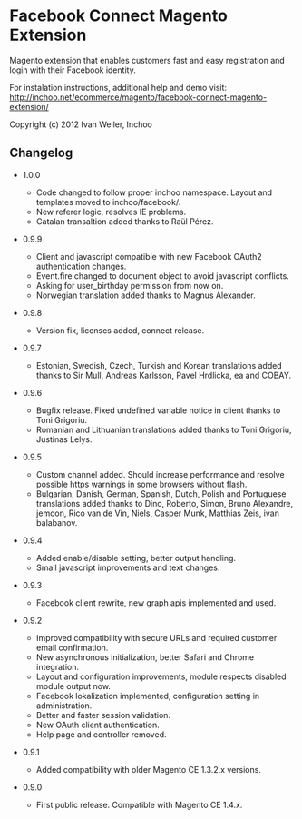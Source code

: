 Facebook Connect Magento Extension
==================================

Magento extension that enables customers fast and easy registration and login with their Facebook identity.

For instalation instructions, additional help and demo visit:  
<http://inchoo.net/ecommerce/magento/facebook-connect-magento-extension/>

Copyright (c) 2012 Ivan Weiler, Inchoo

Changelog
---------
* 1.0.0
  * Code changed to follow proper inchoo namespace. Layout and templates moved to inchoo/facebook/.
  * New referer logic, resolves IE problems.
  * Catalan transaltion added thanks to Raül Pérez.

* 0.9.9

  * Client and javascript compatible with new Facebook OAuth2 authentication changes.
  * Event.fire changed to document object to avoid javascript conflicts.
  * Asking for user_birthday permission from now on.
  * Norwegian translation added thanks to Magnus Alexander.
  
* 0.9.8

  * Version fix, licenses added, connect release.
  
* 0.9.7

  * Estonian, Swedish, Czech, Turkish and Korean translations added thanks to Sir Mull, Andreas Karlsson, Pavel Hrdlicka, ea and COBAY.
  
* 0.9.6

  * Bugfix release. Fixed undefined variable notice in client thanks to Toni Grigoriu.
  * Romanian and Lithuanian translations added thanks to Toni Grigoriu, Justinas Lelys.

* 0.9.5

  * Custom channel added. Should increase performance and resolve possible https warnings in some browsers without flash.
  * Bulgarian, Danish, German, Spanish, Dutch, Polish and Portuguese translations added thanks to Dino, Roberto, Simon, Bruno Alexandre, jemoon, Rico van de Vin, Niels, Casper Munk, Matthias Zeis, ivan balabanov.

* 0.9.4

  * Added enable/disable setting, better output handling.
  * Small javascript improvements and text changes.

* 0.9.3
  
  * Facebook client rewrite, new graph apis implemented and used.

* 0.9.2

  * Improved compatibility with secure URLs and required customer email confirmation.
  * New asynchronous initialization, better Safari and Chrome integration.
  * Layout and configuration improvements, module respects disabled module output now.
  * Facebook lokalization implemented, configuration setting in administration.
  * Better and faster session validation.
  * New OAuth client authentication.
  * Help page and controller removed.

* 0.9.1

  * Added compatibility with older Magento CE 1.3.2.x versions.
 
* 0.9.0

  * First public release. Compatible with Magento CE 1.4.x.
